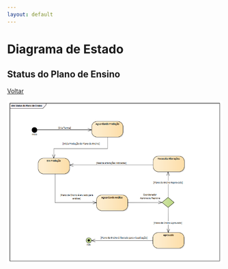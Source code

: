```yaml
---
layout: default
---
```


# Diagrama de Estado

## Status do Plano de Ensino

[Voltar](../)

[![Diagrama de estado do status do plano de ensino](./status_plano_ensino.png)](./status_plano_ensino.png)
